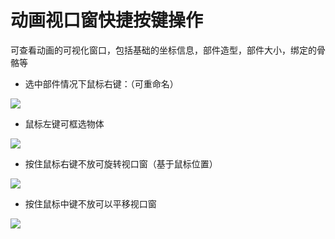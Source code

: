 # 动画视口窗快捷按键操作

可查看动画的可视化窗口，包括基础的坐标信息，部件造型，部件大小，绑定的骨骼等

- 选中部件情况下鼠标右键：（可重命名）

![](https://static.codemao.cn/pickduck/H1GdoK-M1e.gif?hash=FkfSTvhr21qyaj2XiRa5WpGPNaWL)



- 鼠标左键可框选物体

![](https://static.codemao.cn/pickduck/HyYVotWfkl.gif?hash=Fh6w1D4m9J6OSiJNlxfcCZwBaKfN)

- 按住鼠标右键不放可旋转视口窗（基于鼠标位置）

![](https://static.codemao.cn/pickduck/HyrPsYZfye.gif?hash=Fuldf1cSz-fVUK8vRL_4hgUSGflp)

- 按住鼠标中键不放可以平移视口窗

![](https://static.codemao.cn/pickduck/HyWLitbfyg.gif?hash=FvmP56jxkSfysyYhL7w0loerU7og)
